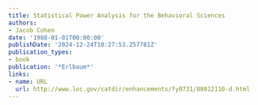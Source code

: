 ```yaml
---
title: Statistical Power Analysis for the Behavioral Sciences
authors:
- Jacob Cohen
date: '1988-01-01T00:00:00'
publishDate: '2024-12-24T10:27:53.257781Z'
publication_types:
- book
publication: '*Erlbaum*'
links:
- name: URL
  url: http://www.loc.gov/catdir/enhancements/fy0731/88012110-d.html
---
```

